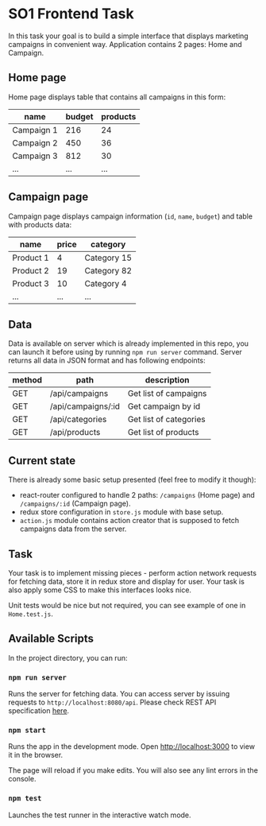 # SO1 Frontend Task

In this task your goal is to build a simple interface that displays marketing campaigns in 
convenient way. Application contains 2 pages: Home and Campaign. 

## Home page
Home page displays table that contains all campaigns in this form:

| name       | budget | products |
|------------|--------|----------|
| Campaign 1 | 216    | 24       |
| Campaign 2 | 450    | 36       |
| Campaign 3 | 812    | 30       |
| ...        | ...    | ...      |

## Campaign page
Campaign page displays campaign information (`id`, `name`, `budget`) and table with products data:

| name       | price | category    |
|------------|-------|-------------|
| Product 1  | 4     | Category 15 |
| Product 2  | 19    | Category 82 |
| Product 3  | 10    | Category 4  |
| ...        | ...   | ...         |

## Data
Data is available on server which is already implemented in this repo, you can launch it before 
using by running `npm run server` command. Server returns all data in JSON format and has 
following endpoints:

| method | path               | description            |
|--------|--------------------|------------------------|
| GET    | /api/campaigns     | Get list of campaigns  |
| GET    | /api/campaigns/:id | Get campaign by id     |
| GET    | /api/categories    | Get list of categories |
| GET    | /api/products      | Get list of products   |

## Current state 
There is already some basic setup presented (feel free to modify it though):
- react-router configured to handle 2 paths: `/campaigns` (Home page) and `/campaigns/:id` 
(Campaign page).
- redux store configuration in `store.js` module with base setup.
- `action.js` module contains action creator that is supposed to fetch campaigns data from the 
server.

## Task
Your task is to implement missing pieces - perform action network requests for fetching data, store
it in redux store and display for user. Your task is also apply some CSS to make this interfaces 
looks nice.

Unit tests would be nice but not required, you can see example of one in `Home.test.js`.

## Available Scripts

In the project directory, you can run:

### `npm run server`

Runs the server for fetching data. You can access server by issuing requests to 
`http://localhost:8080/api`. Please check REST API specification [here](#data). 

### `npm start`

Runs the app in the development mode.
Open [http://localhost:3000](http://localhost:3000) to view it in the browser.

The page will reload if you make edits.
You will also see any lint errors in the console.

### `npm test`

Launches the test runner in the interactive watch mode.
